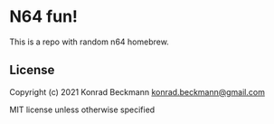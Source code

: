 # N64 fun!
This is a repo with random n64 homebrew.

## License
Copyright (c) 2021 Konrad Beckmann <konrad.beckmann@gmail.com>

MIT license unless otherwise specified
